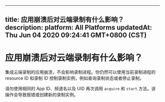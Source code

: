 
---
title: 应用崩溃后对云端录制有什么影响？
description: 
platform: All Platforms
updatedAt: Thu Jun 04 2020 09:24:41 GMT+0800 (CST)
---
# 应用崩溃后对云端录制有什么影响？
集成云端录制的应用崩溃，不会影响录制进程。你仍然可以使用当前录制进程的 resource ID 和录制 ID 控制录制实例，例如查询录制状态或者停止录制。

<div class="alert note">请勿使用相同的 App ID、频道名以及 UID 再次调用 <code>acquire</code> 和 <code>start</code> 方法。该操作会导致报错或创建新的录制实例。</div>
